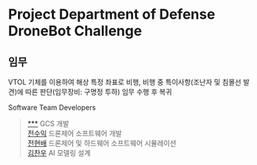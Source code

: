 # Project Department of Defense DroneBot Challenge
## 임무
VTOL 기체를 이용하여 해상 특정 좌표로 비행, 비행 중 특이사항(조난자 및 침몰선 발견)에 따른 판단(임무장비: 구명정 투하) 임무 수행 후 복귀

Software Team Developers
> [***](#) GCS 개발  
> [전수익](https://github.com/wjstndlr) 드론제어 소프트웨어 개발  
> [전현배](https://github.com/HarryKito) 드론제어 및 하드웨어 소프트웨어 시뮬레이션  
> [김찬우](#) AI 모델링 설계
>   
